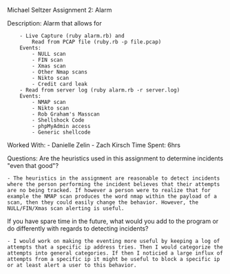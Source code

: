 Michael Seltzer
Assignment 2: Alarm

Description: 
	Alarm that allows for 
	
		- Live Capture (ruby alarm.rb) and 
			Read from PCAP file (ruby.rb -p file.pcap)
		Events:
			- NULL scan
			- FIN scan
			- Xmas scan
			- Other Nmap scans
			- Nikto scan
			- Credit card leak
		- Read from server log (ruby alarm.rb -r server.log)
		Events:
			- NMAP scan
			- Nikto scan
			- Rob Graham's Masscan
			- Shellshock Code
			- phpMyAdmin access
			- Generic shellcode
Worked With:
	- Danielle Zelin
	- Zach Kirsch
Time Spent: 6hrs

Questions:
Are the heuristics used in this assignment to determine incidents "even that good"?

	- The heuristics in the assignment are reasonable to detect incidents where the person performing the incident believes that their attempts are no being tracked. If however a person were to realize that for example the NMAP scan produces the word nmap within the payload of a scan, then they could easily change the behavior. However, the NULL/FIN/Xmas scan alerting is useful. 

If you have spare time in the future, what would you add to the program or do differently with regards to detecting incidents?

	- I would work on making the eventing more useful by keeping a log of attempts that a specific ip address tries. Then I would categorize the attempts into general categories. If then I noticied a large influx of attempts from a specific ip it might be useful to block a specific ip or at least alert a user to this behavior. 
